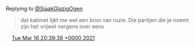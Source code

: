 Replying to [@SjaakGlazigOgen](https://twitter.com/SjaakGlazigOgen/status/1371923716611915779)

> dat kabinet lijkt me wel een bron van ruzie\. Die partijen die je noemt zijn het vrijwel nergens over eens

<img src="../../media/tweet.ico" width="12" /> [Tue Mar 16 20:39:38 +0000 2021](https://twitter.com/DromerDenker/status/1371924138194051073)